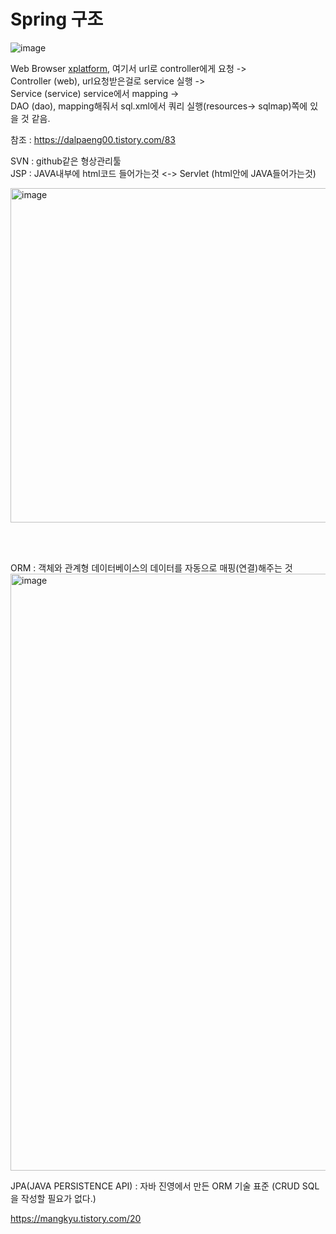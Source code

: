 # Spring 구조
![image](https://user-images.githubusercontent.com/84604563/162920564-3b4b34e1-2314-42bb-a6d6-0a80a6ce1f80.png)

Web Browser [xplatform](xfdl), 여기서 url로 controller에게 요청 ->   
Controller (web), url요청받은걸로 service 실행  ->  
Service  (service) service에서 mapping ->   
DAO (dao), mapping해줘서 sql.xml에서 쿼리 실행(resources-> sqlmap)쪽에 있을 것 같음.     


참조 : https://dalpaeng00.tistory.com/83


SVN : github같은 형상관리툴   
JSP : JAVA내부에 html코드 들어가는것 <-> Servlet (html안에 JAVA들어가는것)  

<img width="535" alt="image" src="https://user-images.githubusercontent.com/84604563/162974086-c987f539-656a-4b57-aa70-d7a44f99ea10.png">

<br></br>

ORM : 객체와 관계형 데이터베이스의 데이터를 자동으로 매핑(연결)해주는 것   
<img width="955" alt="image" src="https://user-images.githubusercontent.com/84604563/162974646-afce1b53-060c-4fec-b4dc-b3be25d06fb7.png">  

JPA(JAVA PERSISTENCE API) : 자바 진영에서 만든 ORM 기술 표준 (CRUD SQL을 작성할 필요가 없다.)  

https://mangkyu.tistory.com/20  
